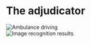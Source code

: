 # The adjudicator

<div class="nsw-grid">
  <div class="nsw-col--third">
      <img src="{{ '/assets/images/Ambulence-lights.png' | url }}" alt="Ambulance driving" class="vehicle">
  </div>
  <div class="nsw-col--third">
    <img src="{{ '/assets/images/Ambulence-lights.png' | url }}" alt="Image recognition results" class="vehicle">
  </div>
</div>

